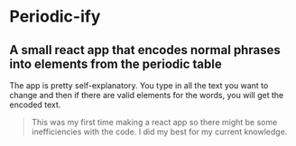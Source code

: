 # Periodic-ify
## A small react app that encodes normal phrases into elements from the periodic table

The app is pretty self-explanatory. You type in all the text you want to change and then if there are valid elements for the words, you will get the encoded text.

> This was my first time making a react app so there might be some inefficiencies with the code. I did my best for my current knowledge.
